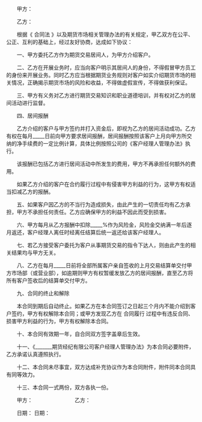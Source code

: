 
 


　　甲方：


　　乙方：


　　根据《
合同法
》以及期货市场相关管理办法的有关规定，甲乙双方在公平、公正、互利的基础上，经过友好协商，达成如下协议：


　　一、甲方委托乙方作为期货交易居间人，为甲方介绍客户。


　　二、乙方在开展业务时，应当向客户明示其居间人的身份，不得假冒甲方员工的身份来开展业务。同时乙方应当根据期货业务规则对客户如实介绍期货市场的相关情况，正确揭示期货市场的风险和收益，不得做虚假宣传，不得做获利保证。


　　三、甲方有义务对乙方进行期货交易知识和职业道德培训，并有权对乙方的居间活动进行监督。


　　四、居间报酬


　　乙方介绍的客户与甲方签约并打入资金后，即视为乙方的居间活动成功。乙方有权在每月_____日前向甲方要求居间报酬，居间报酬按照该客户上月向甲方所交纳的净手续费的一定比例计算，具体比例按照公司的《客户经理人管理办法》执行。


　　该报酬已包括乙方进行居间活动中所发生的费用，甲方不再承担任何额外的费用。


　　如果乙方介绍的客户在合约履行过程中有侵害甲方利益的行为，这甲方有权适当扣减乙方的报酬。


　　五、如果客户因乙方的不当行为造成损失，由此产生的一切责任均有乙方承担，甲方不承担任何责任。乙方应确保甲方的利益不因此而受到损害。


　　六、甲方每月从乙方报酬中扣除_____%作为风险金，风险金交纳满一年后逐月返还，客户经理人离任时经离任结算后统一返还给该客户经理人。


　　七、若乙方接受客户委托为客户从事期货交易的指令下达人，则由此产生的相关结果均与甲方无关。


　　八、乙方在每月_____日前将全部所属客户亲自签收的上月交易结算单交付甲方市场部（或营业部），如逾期则甲方有权暂缓发放乙方的居间报酬，直至乙方将所有客户签收后的结算单交付甲方。


　　九、合同的终止和解除


　　本合同到期后自动终止。如果乙方在本合同签订之日起三个月内不能介绍到客户签约，甲方有权解除本合同；或甲方发现乙方在
合同履行
过程中有违反合同、损害甲方利益的行为，甲方有权解除本合同。


　　十、本合同有效期一年，自合同双方签字盖章后生效。


　　十一、《_______期货经纪有限公司客户经理人管理办法》为本合同必要附件，乙方承诺认真遵照执行。


　　十二、本合同未尽事宜，双方达成补充协议作为本合同附件，附件同本合同具有同等效力。


　　十三、本合同一式两份，双方各执一份。


　　甲方：　　　　　　　　乙方：


　　日期：                           日期：
 


 

 
 
 
 
 
  


  
 

  


  


  
 
 
 
 

